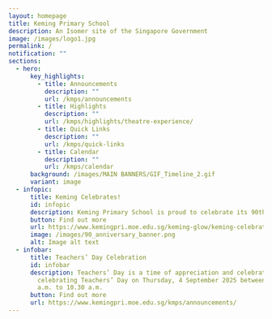 ```yaml
---
layout: homepage
title: Keming Primary School
description: An Isomer site of the Singapore Government
image: /images/logo1.jpg
permalink: /
notification: ""
sections:
  - hero:
      key_highlights:
        - title: Announcements
          description: ""
          url: /kmps/announcements
        - title: Highlights
          description: ""
          url: /kmps/highlights/theatre-experience/
        - title: Quick Links
          description: ""
          url: /kmps/quick-links
        - title: Calendar
          description: ""
          url: /kmps/calendar
      background: /images/MAIN BANNERS/GIF_Timeline_2.gif
      variant: image
  - infopic:
      title: Keming Celebrates!
      id: infopic
      description: Keming Primary School is proud to celebrate its 90th anniversary in 2025!
      button: Find out more
      url: https://www.kemingpri.moe.edu.sg/keming-glow/keming-celebrates/
      image: /images/90_anniversary_banner.png
      alt: Image alt text
  - infobar:
      title: Teachers’ Day Celebration
      id: infobar
      description: Teachers’ Day is a time of appreciation and celebration. We will be
        celebrating Teachers’ Day on Thursday, 4 September 2025 between 7.30
        a.m. to 10.30 a.m.
      button: Find out more
      url: https://www.kemingpri.moe.edu.sg/kmps/announcements/
---
```

